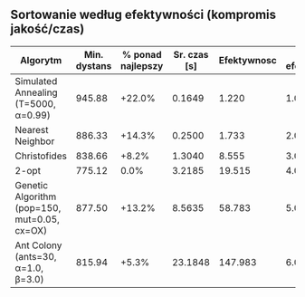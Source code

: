 

## Sortowanie według efektywności (kompromis jakość/czas)

| Algorytm | Min. dystans | % ponad najlepszy | Sr. czas [s] | Efektywnosc | Ranking efektywnosci |
| --- | --- | --- | --- | --- | --- |
| Simulated Annealing (T=5000, α=0.99) | 945.88 | +22.0% | 0.1649 | 1.220 | 1.00 |
| Nearest Neighbor | 886.33 | +14.3% | 0.2500 | 1.733 | 2.00 |
| Christofides | 838.66 | +8.2% | 1.3040 | 8.555 | 3.00 |
| 2-opt | 775.12 | 0.0% | 3.2185 | 19.515 | 4.00 |
| Genetic Algorithm (pop=150, mut=0.05, cx=OX) | 877.50 | +13.2% | 8.5635 | 58.783 | 5.00 |
| Ant Colony (ants=30, α=1.0, β=3.0) | 815.94 | +5.3% | 23.1848 | 147.983 | 6.00 |
